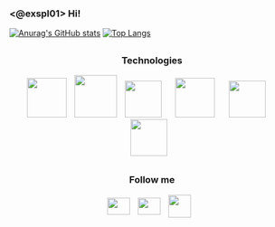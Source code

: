 ### <@exspl01> Hi!

[![Anurag's GitHub stats](https://github-readme-stats.vercel.app/api?username=ex007r&show_icons=true&theme=gotham&bg_color=0d1117&border_color=0d1117&text_color=e6e6e6&icon_color=47d4b9&hide_title=true)](https://github.com/ex007r)
[![Top Langs](https://github-readme-stats.vercel.app/api/top-langs/?username=ex007r&theme=gotham&bg_color=130,0d1117,47d4b9&border_color=0d1117&text_color=e6e6e6&icon_color=47d4b9&hide_title=true&hide=Cython,Javascript,Html,Css,Fortran,TeX,PowerShell)](https://github.com/ex007r)

##

 <div align=center>
 <h3>Technologies</h3>
 <img height="70em" href="#" src="https://cdn.jsdelivr.net/gh/devicons/devicon/icons/python/python-original-wordmark.svg" />⠀
 <img height="75em" src="https://cdn.jsdelivr.net/gh/devicons/devicon/icons/java/java-original-wordmark.svg" />⠀
 <img height="65em" src="https://cdn.jsdelivr.net/gh/devicons/devicon/icons/csharp/csharp-original.svg" />⠀⠀
 <img height="70em" src="https://cdn.jsdelivr.net/gh/devicons/devicon/icons/postgresql/postgresql-original-wordmark.svg" />⠀⠀
 <img height="65em" src="https://cdn.jsdelivr.net/gh/devicons/devicon/icons/html5/html5-original.svg" />⠀⠀
 <img height="65em" src="https://cdn.jsdelivr.net/gh/devicons/devicon/icons/css3/css3-original.svg" />⠀
 </div>

##

<div align=center>
<h3>Follow me</h3>
<p>
<a href="seu link" target="blank"><img align="center" src="https://cdn.jsdelivr.net/gh/devicons/devicon/icons/twitter/twitter-original.svg" alt="" height="30" width="40"/></a>⠀
<a href="seu link" target="blank"><img align="center" src="https://cdn.jsdelivr.net/gh/devicons/devicon/icons/linkedin/linkedin-original.svg" alt="" height="30" width="40" /></a>⠀
<a href="seu link" target="blank"><img align="center" src="https://img.icons8.com/fluency/48/000000/instagram-new.png" alt="" height="40" width="40" /></a>⠀
</p>
</div>
